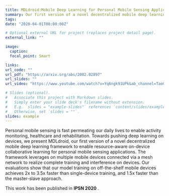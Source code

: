 ```yaml
---
title: MDLdroid:Mobile Deep Learning for Personal Mobile Sensing Applications
summary: Our first version of a novel decentralized mobile deep learning framework to enable resource-aware on-device collaborative learning for personal mobile sensing applications.
tags:
date: "2020-04-01T00:00:00Z"

# Optional external URL for project (replaces project detail page).
external_link: ""

image:
  caption:
  focal_point: Smart

links:
url_code: ""
url_pdf: "https://arxiv.org/abs/2002.02897"
url_slides: ""
url_video: "https://www.youtube.com/watch?v=Yq6ngk91UPk&ab_channel=TaoGu"

# Slides (optional).
#   Associate this project with Markdown slides.
#   Simply enter your slide deck's filename without extension.
#   E.g. `slides = "example-slides"` references `content/slides/example-slides.md`.
#   Otherwise, set `slides = ""`.
slides: example
---
```


Personal mobile sensing is fast permeating our daily lives to enable activity monitoring, healthcare and rehabilitation. Towards pushing deep learning on devices, we present MDLdroid, our first version of a novel decentralized mobile deep learning framework to enable resource-aware on-device collaborative learning for personal mobile sensing applications. The framework leverages on multiple mobile devices connected via a mesh network to realize complete training and interference on devices. Our evaluations show that our model training on off-the-shelf mobile devices achieves 2x to 3.5x faster than single-device training, and 1.5x faster than the master-slave approach.



This work has been published in <strong> IPSN 2020 </strong>.

